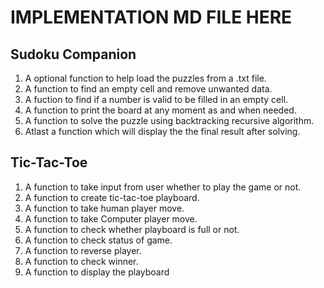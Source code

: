 # IMPLEMENTATION MD FILE HERE
## Sudoku Companion
1. A optional function to help load the puzzles from a .txt file.
2. A function to find an empty cell and remove unwanted data.
3. A fuction to find if a number is valid to be filled in an empty cell.
4. A function to print the board at any moment as and when needed.
5. A function to solve the puzzle using backtracking recursive algorithm.
6. Atlast a function which will display the the final result after solving.

## Tic-Tac-Toe

1. A function to take input from user whether to play the game or not.
2. A function to create tic-tac-toe playboard.
3. A function to take human player move.
4. A function to take Computer player move.
5. A function to check whether playboard is full or not.
6. A function to check status of game.
7. A function to reverse player.
8. A function to check winner.
9. A function to display the playboard

